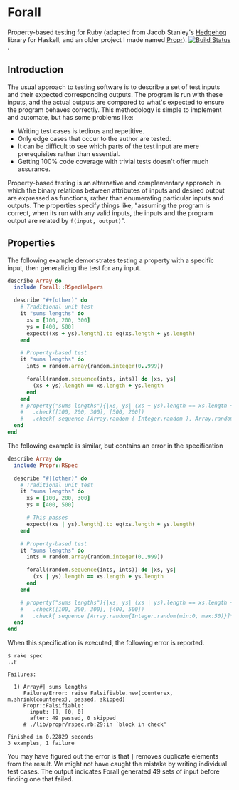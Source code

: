 # Forall

Property-based testing for Ruby (adapted from Jacob Stanley's [Hedgehog](https://github.com/hedgehogqa/haskell-hedgehog) library for Haskell, and an older project I made named [Propr](https://github.com/kputnam/propr)). [![Build Status](https://github.com/kputnam/forall/actions/workflows/build.yml/badge.svg)](https://github.com/kputnam/forall/actions/workflows/build.yml).

## Introduction

The usual approach to testing software is to describe a set of test inputs and
their expected corresponding outputs. The program is run with these inputs, and
the actual outputs are compared to what's expected to ensure the program
behaves correctly. This methodology is simple to implement and automate, but
has some problems like:

* Writing test cases is tedious and repetitive.
* Only edge cases that occur to the author are tested.
* It can be difficult to see which parts of the test input are mere prerequisites rather than essential.
* Getting 100% code coverage with trivial tests doesn't offer much assurance.

Property-based testing is an alternative and complementary approach in which
the binary relations between attributes of inputs and desired output are
expressed as functions, rather than enumerating particular inputs and outputs.
The properties specify things like, "assuming the program is correct, when its
run with any valid inputs, the inputs and the program output are related by
`f(input, output)`".

## Properties

The following example demonstrates testing a property with a specific input,
then generalizing the test for any input.

```ruby
describe Array do
  include Forall::RSpecHelpers

  describe "#+(other)" do
    # Traditional unit test
    it "sums lengths" do
      xs = [100, 200, 300]
      ys = [400, 500]
      expect((xs + ys).length).to eq(xs.length + ys.length)
    end

    # Property-based test
    it "sums lengths" do
      ints = random.array(random.integer(0..999))

      forall(random.sequence(ints, ints)) do |xs, ys|
        (xs + ys).length == xs.length + ys.length
      end
    end
    # property("sums lengths"){|xs, ys| (xs + ys).length == xs.length + ys.length }
    #   .check([100, 200, 300], [500, 200])
    #   .check{ sequence [Array.random { Integer.random }, Array.random { Integer.random }] }
  end
end
```

The following example is similar, but contains an error in the specification

```ruby
describe Array do
  include Propr::RSpec

  describe "#|(other)" do
    # Traditional unit test
    it "sums lengths" do
      xs = [100, 200, 300]
      ys = [400, 500]

      # This passes
      expect((xs | ys).length).to eq(xs.length + ys.length)
    end

    # Property-based test
    it "sums lengths" do
      ints = random.array(random.integer(0..999))

      forall(random.sequence(ints, ints)) do |xs, ys|
        (xs | ys).length == xs.length + ys.length
      end
    end

    # property("sums lengths"){|xs, ys| (xs | ys).length == xs.length + ys.length }
    #   .check([100, 200, 300], [400, 500])
    #   .check{ sequence [Array.random{Integer.random(min:0, max:50)}]*2 }
  end
end
```

When this specification is executed, the following error is reported.

    $ rake spec
    ..F

    Failures:

      1) Array#| sums lengths
         Failure/Error: raise Falsifiable.new(counterex, m.shrink(counterex), passed, skipped)
         Propr::Falsifiable:
           input: [], [0, 0]
           after: 49 passed, 0 skipped
         # ./lib/propr/rspec.rb:29:in `block in check'

    Finished in 0.22829 seconds
    3 examples, 1 failure

You may have figured out the error is that `|` removes duplicate elements
from the result. We might not have caught the mistake by writing individual
test cases. The output indicates Forall generated 49 sets of input before
finding one that failed.

<!--

Now that a failing test case has been identified, you might write another
`check` with those specific inputs to prevent regressions.

You could also print the initial random seed like this and when a test fails,
explicitly set the random seed to regenerate the same inputs for the entire
test suite:

    $ cat spec/spec_helper.rb
    RSpec.configure do |config|
      srand.tap{|seed| puts "Random seed is #{seed}"; srand seed }
    end

    $ rake spec
    Random seed is 146211424375622429406889408197139382303
    ..F

    Failures:

      1) Array#| sums lengths
         Failure/Error: raise Falsifiable.new(counterex, m.shrink(counterex), passed, skipped)
         Propr::Falsifiable:
           input:    [25, 24], [24, 27]
           shrunken: [], [0, 0]
           after: 49 passed, 0 skipped

    Finished in 0.22829 seconds
    3 examples, 1 failure

Now change spec\_helper.rb to explicitly set the random seed:

    $ cat spec/spec_helper.rb
    RSpec.configure do |config|
      srand 146211424375622429406889408197139382303
      srand.tap{|seed| puts "Random seed is #{seed}"; srand seed }
    end

    $ rake spec
    Random seed is 146211424375622429406889408197139382303

The remaining output should be identical every time you run the suite, so
long as specs are in the same order each time.

### Just Plain Functions

Properties are basically just functions, they should return `true` or `false`.

    p = Propr::Property.new("name", lambda{|a,b| a + b == b + a })

You can invoke a property using `#check`. Like lambdas and procs, you can also
invoke them using `#call` or `#[]`.

    p.check(3, 4)     #=> true
    p.check("x", "y") #=> false

But you can also invoke them by yielding a function that generates random inputs.

    m = Propr::Random
    p.check { m.eval(m.sequence [Integer.random, Float.random]) }  #=> true
    p.check { m.eval(m.sequence [String.random , String.random]) } #=> false

When invoked with a block, `check` will run `p` with 100 random inputs by
default, but you can also pass an argument to `check` indicating how many
examples `p` should be tested against.

## Using Propr + Test Frameworks

Mixing in a module magically defines the `property` singleton method, so
you can use it to generate test cases.

```ruby
describe "foo" do
  include Propr::RSpec

  # This defines three test cases, one per each `check`
  property("length"){|a| a.length >= 0 }.
    check("abc").
    check("xyz").
    check{ String.random }
end
```

Note your property should still return `true` or `false`. You should *not* use
`#should` or `#assert`, because the test generator will generate the assertion
for you. This also reduces visual clutter.

Alternatively, to use Propr with all specification, you can add this to your
`spec_helper.rb`

```ruby
RSpec.configure do |config|
  include Propr::RSpec
end
```

### Property DSL

The code block inside `property { ... }` has an extended scope that defines
a few helpful methods:

* __guard__: Skip this iteration unless all the given conditions are met. This
  can be used, for instance, to define a property only on even integers.
  `property{|x| guard(x.even?); x & 1 == 0 }`

* __error?__: True if the code block throws an exception of the given type.
  `property{|x| error? { x / 0 }}`

* __m__: Short alias for `Propr::Random`, used to generate random data as described
  below.
  `property{|x| m.eval(m.sequence([m.unit 0] * x)).length == x }`

### Check DSL

The code block inside `check { ... }` should return a generator value. The code
block's scope is extended with a few combinators to compose generators.

* __unit__: Create a generator that returns the given value. For instance, to yield
  `3` as an argument to the property,
  `check { unit(3) }`

* __bind__: Chain the value yielded by one generator into another. For instance, to
  yield two integers as arguments to a property,
  `check { bind(Integer.random){|a| bind(Integer.random){|b| unit([a,b]) }}}`

* __guard__: Short-circuit the chain if the given condition is false. The entire chain
  will be re-run until the guard passes. For instance, to generate two distinct numbers,
  `check { bind(Integer.random){|a| bind(Integer.random){|b| guard(a != b){ unit([a,b]) }}}}`

* __join__: Remove one level of generator nesting. If you have a generator `x` that
  *yields* a number generator, then `join x` is a number generator. For instance, to yield
  either a number or a string,
  `check { join([Integer.random, String.random].random) }`

* __sequence__: Convert a list of generator values to a list generator. For instance, to
  yield three integers to a property,
  `check { sequence [Integer.random]*3 }`

## Generating Random Values

Propr defines a `random` method that returns a generator for most standard
Ruby types. You can run the generator using the `Propr::Random.eval` method.

    >> m = Propr::Random
    => ...

    >> m.eval(Boolean.random)
    => false

### Boolean

    >> m.eval Boolean.random
    => true

### Date

    >> m.eval(Date.random(min: Date.today - 10, max: Date.today + 10)).to_s
    => "2012-03-01"

Options

* `min:` minimum value, defaults to 0001-01-01
* `max:` maximum value, defaults to 9999-12-31
* `center:` defaults to the midpoint between min and max

### Time

    >> m.eval Time.random(min: Time.now, max: Time.now + 3600)
    => 2012-02-20 13:47:57 -0600

Options

* `min:` minimum value, defaults to 1000-01-01 00:00:00 UTC
* `max:` maximum value, defaults to 9999-12-31 12:59:59 UTC
* `center:` defaults to the midpoint between min and max

### String

    >> m.eval String.random(min: 5, max: 10, charset: :lower)
    => "rqyhw"

Options

* `min:` minimum size, defaults to 0
* `max:` maximum size, defaults to 10
* `center:` defaults to the midpoint between min and max
* `charset:` regular expression character class, defaults to `/[[:print]]/`

### Numbers

#### Integer.random

    >> m.eval Integer.random(min: -500, max: 500)
    => -382

Options

* `min:` minimum value, defaults to Integer::MIN
* `max:` maximum value, defaults to Integer::MAX
* `center:` defaults to the midpoint between min and max.

#### Float.random

    >> m.eval Float.random(min: -500, max: 500)
    => 48.252030464134364

Options

* `min:` minimum value, defaults to -Float::MAX
* `max:` maximum value, defaults to Float::MAX
* `center:` defaults to the midpoint between min and max.

#### Rational.random

    >> m.eval m.bind(m.sequence [Integer.random]*2){|a,b| unit Rational(a,b) }
    => (300421843/443649464)

Not implemented, as there isn't a nice way to ensure a `min` works. Instead,
generate two numeric values and combine them:

#### BigDecimal.random

    >> m.eval(BigDecimal.random(min: 10, max: 20)).to_s("F")
    => "14.934854011762374703280016489856414847259220844969789892"

Options

* `min:` minimum value, defaults to -Float::MAX
* `max:` maximum value, defaults to Float::MAX
* `center:` defaults to the midpoint between min and max

#### Bignum.random

    >> m.eval Integer.random(min: Integer::MAX, max: Integer::MAX * 2)
    => 2015151263

There's no constructor specifically for Bignum. You can use `Integer.random`
and specify `min: Integer::MAX + 1` and some even larger `max` value. Ruby
will automatically handle Integer overflow by coercing to Bignum.

#### Complex.random

    >> m.eval(m.bind(m.sequence [Float.random(min:-10, max:10)]*2){|a,b| m.unit Complex(a,b) })
    => (9.806161068637833+7.523520738439842i)

Not implemented, as there's no simple way to implement min and max, nor the types
of the components. Instead, generate two numeric values and combine them:

### Collections

The class method `random` returns a generator to construct a collection of
elements, while the `#random` instance method returns a generator which returns
an element from the collection.

#### Array.random

Expects a block parameter that yields a generator for elements.

    >> m.eval Array.random(min:4, max:4) { String.random(min:4, max:4) }
    => ["2n #", "UZ1d", "0vF,", "cV_{"]

Options

* `min:` minimum size, defaults to 0
* `max:` maximum size, defaults to 10
* `center:` defaults to the midpoint between min and max

#### Hash.random

Expects a block parameter that yields generator of [key, value] pairs.

    >> m.eval Hash.random(min:2, max:4) { m.sequence [Integer.random, m.unit(nil)] }
    => {564854752=>nil, -1065292239=>nil, 830081146=>nil}

Options

* `min:` minimum size, defaults to 0
* `max:` maximum size, defaults to 10
* `center:` defaults to the midpoint between min and max

#### Hash.random_vals

Expects a hash whose keys are ordinary values, and whose values are
generators.

    >> m.eval Hash.random_vals(a: String.random, b: Integer.random)
    => {:a=>"Fi?p`g", :b=>4551738453396095365}

Doesn't accept any options.

#### Set.random

Expects a block parameter that yields a generator for elements.

    >> m.eval Set.random(min:4, max:4) { String.random(min:4, max:4) }
    => #<Set: {"2n #", "UZ1d", "0vF,", "cV_{"}>

Options

* `min:` minimum size, defaults to 0
* `max:` maximum size, defaults to 10
* `center:` defaults to the midpoint between min and max

#### Range.random

Expects __either__ a block parameter __or__ one or both of min and max.

    >> m.eval Range.random(min: 0, max: 100)
    => 81..58

    >> m.eval Range.random { Integer.random(min: 0, max: 100) }
    => 9..80

Options

* `min:` minimum element
* `max:` maximum element
* `inclusive?:` defaults to true, meaning Range includes max element

#### Elements from a collection

The `#random` instance method is defined on the above types. It takes no parameters.

    >> m.eval([1,2,3,4,5].random)
    => 4

    >> m.eval({a: 1, b: 2, c: 3, d: 4}.random)
    => [:b, 2]

    >> m.eval((0..100).random)
    => 12

    >> m.eval(Set.new([1,2,3,4]).random)
    => 4

## Search Space Attenuation

The `m.eval` method has a second parameter that serves to exponentially reduce
the domain for generators, specified with `min:` and `max:` parameters. The scale
value may range from `0` to `1`, where `1` causes no change.

When scale is `0`, the domain is reduced to a single value, which is specified by
the `center:` parameter. Usually this defaults to the midpoint between `min:` and
`max:`. Any value between `min:` and `max:` can be given for `center:`, in addition
to the three symbolic values, `:min`, `:mid`, and `:max`.

Scale values beteween `0` and `1` adjust the domain exponentially, so a domain with
10,000 elements when `scale = 1` will have 1,000 elements when `scale = 0.5` and
only 100 when `scale = 0.25`.

With `scale = 0`, the domain contains at most `10000^0 = 1` elements:

    >> m.eval Integer.random(min: 0, max: 10000, center: :min), 0
    == m.eval Integer.random(min: 0, max: 0)

    >> m.eval Integer.random(min: 0, max: 10000, center: :mid), 0
    == m.eval Integer.random(min: 5000, max: 5000)

    >> m.eval Integer.random(min: 0, max: 10000, center: :max), 0
    == m.eval Integer.random(min: 10000, max: 10000)

With `scale = 0.25`, the domain contains at most `10000^0.25 = 10` elements:

    >> m.eval Integer.random(min: 0, max: 10000, center: :min), 0.25
    == m.eval Integer.random(min: 0, max: 9)

    >> m.eval Integer.random(min: 0, max: 10000, center: :mid), 0.25
    == m.eval Integer.random(min: 4996, max: 5004)

    >> m.eval Integer.random(min: 0, max: 10000, center: :max), 0.25
    == m.eval Integer.random(min: 9991, max: 10000)

With `scale = 0.50`, the domain contains at most `10000^0.5 = 100` elements:

    >> m.eval Integer.random(min: 0, max: 10000, center: :min), 0.5
    == m.eval Integer.random(min: 0, max: 99)

    >> m.eval Integer.random(min: 0, max: 10000, center: :mid), 0.5
    == m.eval Integer.random(min: 4951, max: 5048)

    >> m.eval Integer.random(min: 0, max: 10000, center: :max), 0.5
    == m.eval Integer.random(min: 9901, max: 10000)

With `scale = 0.75`, the domain contains at most `10000^0.75 = 1000` elements:

    >> m.eval Integer.random(min: 0, max: 10000, center: :min), 0.75
    == m.eval Integer.random(min: 0, max: 998)

    >> m.eval Integer.random(min: 0, max: 10000, center: :mid), 0.75
    == m.eval Integer.random(min: 4507, max: 5499)

    >> m.eval Integer.random(min: 0, max: 10000, center: :max), 0.75
    == m.eval Integer.random(min: 9002, max: 10000)

### Deepening of the Search Space

By default, the test framework adapters increase the scale linearly (causing
an exponential increase of the domain size) each time the property is tested.

That is, when running 100 iterations, scale values will be 0.00, 0.01, 0.02,
0.03, 0.04, etc. This is intended to test the simplest counterexamples first,
and increase the complexity of generated inputs exponentially.

### Simplification of Counterexamples

Once a random input has been classified as a counterexample, Propr will
search for a simpler counterexample. This is done by iteratively calling
`#shrink` on each successively smaller counterexample.

    $ cat shrink.example
    require "rspec"
    require "propr"

    RSpec.configure do |config|
      include Propr::RSpec

      srand 146211424375622429406889408197139382303
      srand.tap{|seed| puts "Random seed is #{seed}"; srand seed }
    end

    describe Float do
      property("assoc"){|x,y,z| (x + y) + z == x + (y + z) }
        .check(-382863.98514407175, 224121.21177705095, 276118.77134001954)
    end

    $ rspec shrink.example
    Random seed is 146211424375622429406889408197139382303
    F

    Failures:

      1) Float assoc
         Propr::Falsifiable:
           input:    -382863.98514407175, 224121.21177705095, 276118.77134001954
           shrunken: -0.007740960460133677, 0.011895728563551701, 3.9765678826328424e-05
           after: 0 passed, 0 skipped
         # ./lib/propr/rspec.rb:36:in `block in check'

    Finished in 10.52 seconds
    1 example, 1 failure

Notice the output shows a "simpler" counterexample than the inputs we explicitly
tested. This becomes useful when testing with more complex data like trees, where
it can be difficult to understand which aspect of the counterexample is relevant.

## Installation

There are a few things I'd like to fix before publishing this as a gem. Until
then, you can install directly from the git repo using Bundler, with this in
your Gemfile:

    gem "propr", git: "git@github.com:kputnam/propr.git", branch: "rewrite"

You'll probably want to specify the current tag, also (eg, `..., tag: "v0.2.0"`)


## More Reading

* [Presentation at KC Ruby Meetup Group](https://github.com/kputnam/presentations/raw/master/Property-Based-Testing.pdf)

## Related Projects

* [Rantly](https://github.com/hayeah/rantly)
* [PropER](https://github.com/manopapad/proper)
* [QuviQ](http://www.quviq.com/documents/QuviqFlyer.pdf)
* [QuickCheck](http://www.haskell.org/haskellwiki/Introduction_to_QuickCheck)

-->
